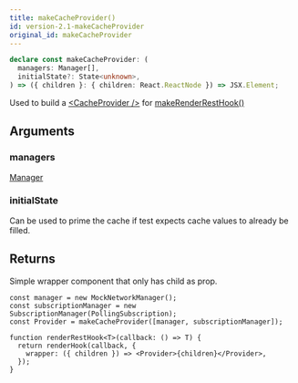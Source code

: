 ```yaml
---
title: makeCacheProvider()
id: version-2.1-makeCacheProvider
original_id: makeCacheProvider
---
```


```typescript
declare const makeCacheProvider: (
  managers: Manager[],
  initialState?: State<unknown>,
) => ({ children }: { children: React.ReactNode }) => JSX.Element;
```

Used to build a [\<CacheProvider />](./CacheProvider.md) for [makeRenderRestHook()](./makeRenderRestHook.md)

## Arguments

### managers

[Manager](./Manager.md)

### initialState

Can be used to prime the cache if test expects cache values to already be filled.

## Returns

Simple wrapper component that only has child as prop.

```tsx
const manager = new MockNetworkManager();
const subscriptionManager = new SubscriptionManager(PollingSubscription);
const Provider = makeCacheProvider([manager, subscriptionManager]);

function renderRestHook<T>(callback: () => T) {
  return renderHook(callback, {
    wrapper: ({ children }) => <Provider>{children}</Provider>,
  });
}
```
